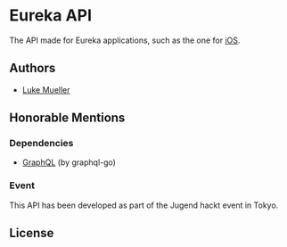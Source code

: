 # Eureka API

The API made for Eureka applications, such as the one for [iOS]().

## Authors
* [Luke Mueller](http://github.com/luki)

## Honorable Mentions
### Dependencies
* [GraphQL](github.com/graphql-go/graphql) (by graphql-go)
### Event
This API has been developed as part of the Jugend hackt event in Tokyo.

## License
